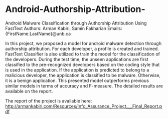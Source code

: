 # Android-Authorship-Attribution-
Android Malware Classification through Authorship Attribution Using FastText
Authors: Arman Kabiri, Samin Fakharian
Emails: {FirstName.LastName}@unb.ca

In this project, we proposed a model for android malware detection through authorship attribution. For each developer, a profile is created and trained. FastText Classifier is also utilized to train the model for the classification of the developers. During the test time, the unseen applications are first classified to the pre-recognized developers based on the coding style that is used in the application. If the application is predicted to belong to a malicious developer, the application is classified to be malware. Otherwise, it is a benign application. This presented model outperforms previous similar models in terms of accuracy and F-measure. The detailed results are available on the report.

The report of the project is available here: http://armankabiri.com/Resources/Info_Assurance_Project___Final_Report.pdf
